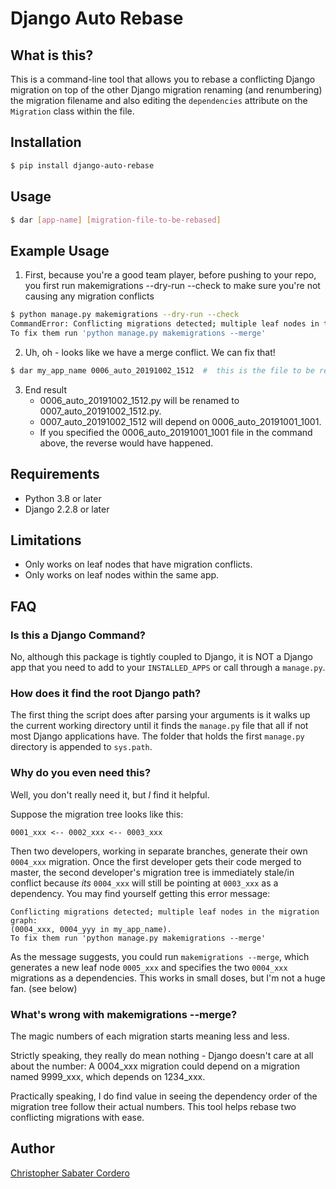 # Django Auto Rebase

## What is this?
This is a command-line tool that allows you to rebase a conflicting Django
migration on top of the other Django migration renaming (and renumbering) the
migration filename and also editing the `dependencies` attribute on the
`Migration` class within the file.

## Installation
```bash
$ pip install django-auto-rebase
```

## Usage
```bash
$ dar [app-name] [migration-file-to-be-rebased]
```

## Example Usage
1. First, because you're a good team player, before pushing to your repo, you
   first run makemigrations --dry-run --check to make sure you're not causing
   any migration conflicts
```bash
$ python manage.py makemigrations --dry-run --check
CommandError: Conflicting migrations detected; multiple leaf nodes in the migration graph: (0006_auto_20191002_1512, 0006_auto_20191001_1001 in my_app_name).
To fix them run 'python manage.py makemigrations --merge'
```

2. Uh, oh - looks like we have a merge conflict.  We can fix that!
```bash
$ dar my_app_name 0006_auto_20191002_1512  #  this is the file to be rebased
```

3. End result
    * 0006_auto_20191002_1512.py will be renamed to 0007_auto_20191002_1512.py.
    * 0007_auto_20191002_1512 will depend on 0006_auto_20191001_1001.
    * If you specified the 0006_auto_20191001_1001 file in the command above, the
      reverse would have happened.

## Requirements
* Python 3.8 or later
* Django 2.2.8 or later

## Limitations
* Only works on leaf nodes that have migration conflicts.
* Only works on leaf nodes within the same app.

## FAQ
### Is this a Django Command?
No, although this package is tightly coupled to Django, it is NOT a Django
app that you need to add to your `INSTALLED_APPS` or call through a `manage.py`.

### How does it find the root Django path?
The first thing the script does after parsing your arguments is it walks up
the current working directory until it finds the `manage.py` file that all if
not most Django applications have.  The folder that holds the first
`manage.py` directory is appended to `sys.path`.

### Why do you even need this?
Well, you don't really need it, but _I_ find it helpful.

Suppose the migration tree looks like this:
```
0001_xxx <-- 0002_xxx <-- 0003_xxx
```

Then two developers, working in separate branches, generate their own `0004_xxx`
migration.  Once the first developer gets their code merged to master, the
second developer's migration tree is immediately stale/in conflict because
_its_ `0004_xxx` will still be pointing at  `0003_xxx` as a dependency.  You
may find yourself getting this error message:

```
Conflicting migrations detected; multiple leaf nodes in the migration graph:
(0004_xxx, 0004_yyy in my_app_name).
To fix them run 'python manage.py makemigrations --merge'
```

As the message suggests, you could run `makemigrations --merge`, which
generates a new leaf node `0005_xxx` and specifies the two `0004_xxx`
migrations as a dependencies.  This works in small doses, but I'm not a huge fan.
(see below)

### What's wrong with makemigrations --merge?
The magic numbers of each migration starts meaning less and less.

Strictly speaking, they really do mean nothing - Django doesn't care at all
about the number:  A 0004_xxx migration could depend on a migration named
9999_xxx, which depends on 1234_xxx.

Practically speaking, I do find value in seeing the dependency order of the
migration tree follow their actual numbers.  This tool helps rebase two conflicting
migrations with ease.


## Author

[Christopher Sabater Cordero](https://github.com/cs-cordero)
